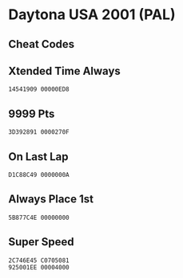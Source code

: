# Daytona USA 2001 (PAL)

## Cheat Codes

## Xtended Time Always

```
14541909 00000ED8

```

## 9999 Pts

```
3D392891 0000270F

```

## On Last Lap

```
D1C88C49 0000000A

```

## Always Place 1st

```
5B877C4E 00000000

```

## Super Speed

```
2C746E45 C0705081
925001EE 00004000

```

